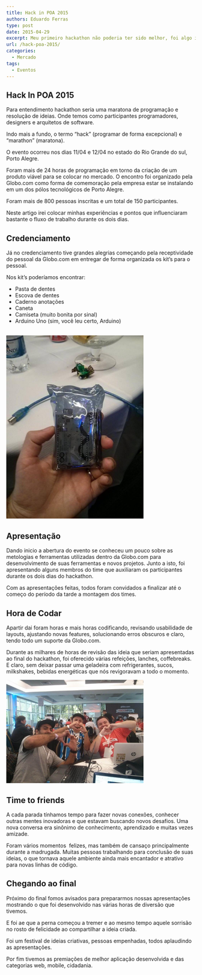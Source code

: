```yaml
---
title: Hack in POA 2015
authors: Eduardo Ferras
type: post
date: 2015-04-29
excerpt: Meu primeiro hackathon não poderia ter sido melhor, foi algo incrível e cheio de momentos inspiradores para uma nova visão de aprendizado.
url: /hack-poa-2015/
categories:
  - Mercado
tags:
  - Eventos
---
```

## **Hack In POA 2015**

Para entendimento hackathon seria uma maratona de programação e resolução de ideias. Onde temos como participantes programadores, designers e arquitetos de software.

Indo mais a fundo, o termo &#8220;hack&#8221; (programar de forma excepcional) e &#8220;marathon&#8221; (maratona).

O evento ocorreu nos dias 11/04 e 12/04 no estado do Rio Grande do sul, Porto Alegre.

Foram mais de 24 horas de programação em torno da criação de um produto viável para se colocar no mercado. O encontro foi organizado pela Globo.com como forma de comemoração pela empresa estar se instalando em um dos pólos tecnológicos de Porto Alegre.

Foram mais de 800 pessoas inscritas e um total de 150 participantes.

Neste artigo irei colocar minhas experiências e pontos que influenciaram bastante o fluxo de trabalho durante os dois dias.

## Credenciamento

Já no credenciamento tive grandes alegrias começando pela receptividade do pessoal da Globo.com em entregar de forma organizada os kit&#8217;s para o pessoal.

Nos kit&#8217;s poderíamos encontrar:

  * Pasta de dentes
  * Escova de dentes
  * Caderno anotações
  * Caneta
  * Camiseta (muito bonita por sinal)
  * Arduino Uno (sim, você leu certo, Arduino)

## [<img class="aligncenter wp-image-48385" src="https://raw.githubusercontent.com/diegoeis/tableless-static-images/master/2015/04/arduino.jpg" alt="arduino" width="365" height="486" />][1]

## Apresentação

Dando inicio a abertura do evento se conheceu um pouco sobre as metologias e ferramentas utilizadas dentro da Globo.com para desenvolvimento de suas ferramentas e novos projetos. Junto a isto, foi apresentando alguns membros do time que auxiliaram os participantes durante os dois dias do hackathon.

Com as apresentações feitas, todos foram convidados a finalizar até o começo do período da tarde a montagem dos times.

## Hora de Codar

Apartir dai foram horas e mais horas codificando, revisando usabilidade de layouts, ajustando novas features, solucionando erros obscuros e claro, tendo todo um suporte da Globo.com.

Durante as milhares de horas de revisão das ideia que seriam apresentadas ao final do hackathon, foi oferecido várias refeições, lanches, coffebreaks. E claro, sem deixar passar uma geladeira com refrigerantes, sucos, milkshakes, bebidas energéticas que nós revigoravam a todo o momento.

[<img class="aligncenter wp-image-48386" src="https://raw.githubusercontent.com/diegoeis/tableless-static-images/master/2015/04/timelove.jpg" alt="timelove" width="365" height="274" />][2]

## Time to friends

A cada parada tínhamos tempo para fazer novas conexões, conhecer outras mentes inovadoras e que estavam buscando novos desafios. Uma nova conversa era sinônimo de conhecimento, aprendizado e muitas vezes amizade.

Foram vários momentos  felizes, mas também de cansaço principalmente durante a madrugada. Muitas pessoas trabalhando para conclusão de suas ideias, o que tornava aquele ambiente ainda mais encantador e atrativo para novas linhas de código.

## Chegando ao final

Próximo do final fomos avisados para prepararmos nossas apresentações mostrando o que foi desenvolvido nas várias horas de diversão que tivemos.

E foi ae que a perna começou a tremer e ao mesmo tempo aquele sorrisão no rosto de felicidade ao compartilhar a ideia criada.

Foi um festival de ideias criativas, pessoas empenhadas, todos aplaudindo as apresentações.

Por fim tivemos as premiações de melhor aplicação desenvolvida e das categorias web, mobile, cidadania.

 [1]: https://raw.githubusercontent.com/diegoeis/tableless-static-images/master/2015/04/arduino.jpg
 [2]: https://raw.githubusercontent.com/diegoeis/tableless-static-images/master/2015/04/timelove.jpg